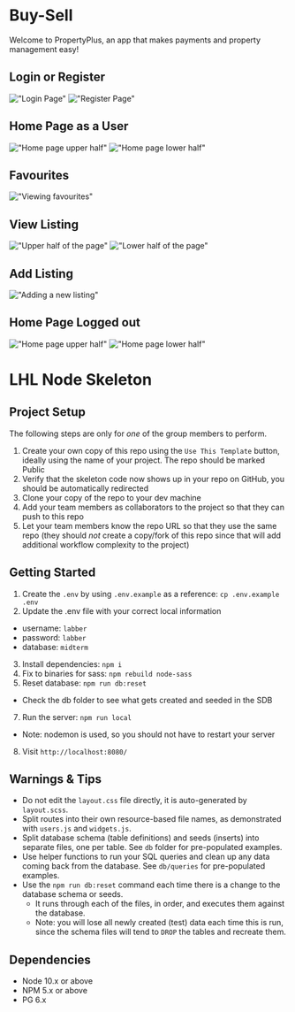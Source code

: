 # Buy-Sell

Welcome to PropertyPlus, an app that makes payments and property management easy!  


## Login or Register
!["Login Page"](https://github.com/jszady/buy-sell/blob/main/assets/Login.png)
!["Register Page"](https://github.com/jszady/buy-sell/blob/main/assets/Register.png)

## Home Page as a User
!["Home page upper half"](https://github.com/jszady/buy-sell/blob/main/assets/Home1User.png)
!["Home page lower half"](https://github.com/jszady/buy-sell/blob/main/assets/Home2User.png)

## Favourites
!["Viewing favourites"](https://github.com/jszady/buy-sell/blob/main/assets/Favourites.png)

## View Listing
!["Upper half of the page"](https://github.com/jszady/buy-sell/blob/main/assets/ViewListing1.png)
!["Lower half of the page"](https://github.com/jszady/buy-sell/blob/main/assets/ViewListing2.png)

## Add Listing
!["Adding a new listing"](https://github.com/jszady/buy-sell/blob/main/assets/AddListing.png)

## Home Page Logged out
!["Home page upper half"](https://github.com/jszady/buy-sell/blob/main/assets/Home1.png)
!["Home page lower half"](https://github.com/jszady/buy-sell/blob/main/assets/Home2.png)


LHL Node Skeleton
=========

## Project Setup

The following steps are only for _one_ of the group members to perform.

1. Create your own copy of this repo using the `Use This Template` button, ideally using the name of your project. The repo should be marked Public
2. Verify that the skeleton code now shows up in your repo on GitHub, you should be automatically redirected
3. Clone your copy of the repo to your dev machine
4. Add your team members as collaborators to the project so that they can push to this repo
5. Let your team members know the repo URL so that they use the same repo (they should _not_ create a copy/fork of this repo since that will add additional workflow complexity to the project)


## Getting Started

1. Create the `.env` by using `.env.example` as a reference: `cp .env.example .env`
2. Update the .env file with your correct local information 
  - username: `labber` 
  - password: `labber` 
  - database: `midterm`
3. Install dependencies: `npm i`
4. Fix to binaries for sass: `npm rebuild node-sass`
5. Reset database: `npm run db:reset`
  - Check the db folder to see what gets created and seeded in the SDB
7. Run the server: `npm run local`
  - Note: nodemon is used, so you should not have to restart your server
8. Visit `http://localhost:8080/`

## Warnings & Tips

- Do not edit the `layout.css` file directly, it is auto-generated by `layout.scss`.
- Split routes into their own resource-based file names, as demonstrated with `users.js` and `widgets.js`.
- Split database schema (table definitions) and seeds (inserts) into separate files, one per table. See `db` folder for pre-populated examples. 
- Use helper functions to run your SQL queries and clean up any data coming back from the database. See `db/queries` for pre-populated examples.
- Use the `npm run db:reset` command each time there is a change to the database schema or seeds. 
  - It runs through each of the files, in order, and executes them against the database. 
  - Note: you will lose all newly created (test) data each time this is run, since the schema files will tend to `DROP` the tables and recreate them.

## Dependencies

- Node 10.x or above
- NPM 5.x or above
- PG 6.x
